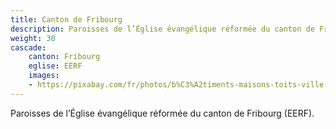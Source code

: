 ```yaml
---
title: Canton de Fribourg
description: Paroisses de l’Église évangélique réformée du canton de Fribourg (EERF).
weight: 30
cascade:
    canton: Fribourg
    eglise: EERF
    images:
    - https://pixabay.com/fr/photos/b%C3%A2timents-maisons-toits-ville-air-5477670/
---
```


Paroisses de l’Église évangélique réformée du canton de Fribourg (EERF).
